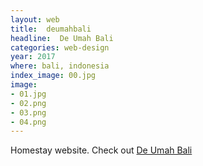 ```yaml
---
layout: web
title:  deumahbali
headline:  De Umah Bali
categories: web-design
year: 2017
where: bali, indonesia
index_image: 00.jpg
image:
- 01.jpg
- 02.png
- 03.png
- 04.png
---
```

Homestay website.
Check out [De Umah Bali](https://deumahbali.com)
